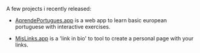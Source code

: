 A few projects i recently released:

- [AprendePortugues.app](https://www.aprendeportugues.app/) is a web app to learn basic european portuguese with interactive exercises.

- [MisLinks.app](https://www.mislinks.app/) is a 'link in bio' to tool to create a personal page with your links.
